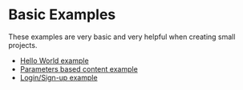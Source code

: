 # Basic Examples

These examples are very basic and very helpful when creating small projects.

 - [Hello World example](https://github.com/alma3lol/APLib-Examples/tree/master/basic-examples/hello-world/)
 - [Parameters based content example](https://github.com/alma3lol/APLib-Examples/tree/master/basic-examples/parameters-based-content/)
 - [Login/Sign-up example](https://github.com/alma3lol/APLib-Examples/tree/master/basic-examples/login-sign-up/)

